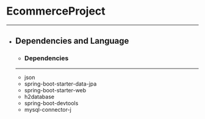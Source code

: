 # EcommerceProject
***
* ## Dependencies and Language
  * ### Dependencies
  ***
    * json
    * spring-boot-starter-data-jpa
    * spring-boot-starter-web
    * h2database
    * spring-boot-devtools
    * mysql-connector-j
